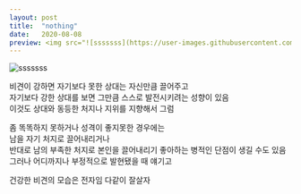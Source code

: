 ```yaml
---
layout: post
title:  "nothing"
date:   2020-08-08
preview: <img src="![sssssss](https://user-images.githubusercontent.com/69098825/98538731-93033380-22ce-11eb-8519-6ffcf5acbdd2.jpg)">
---
```


![sssssss](https://user-images.githubusercontent.com/69098825/98538731-93033380-22ce-11eb-8519-6ffcf5acbdd2.jpg)
  

비견이 강하면 자기보다 못한 상대는 자신만큼 끌어주고  
자기보다 강한 상대를 보면 그만큼 스스로 발전시키려는 성향이 있음  
이것도 상대와 동등한 처지나 지위를 지향해서 그럼  
  
좀 똑똑하지 못하거나 성격이 좋지못한 경우에는  
남을 자기 처지로 끌어내리거나  
반대로 남의 부족한 처지로 본인을 끌어내리기 좋아하는 병적인 단점이 생길 수도 있음 그러나 어디까지나 부정적으로 발현됐을 때 얘기고  
  
건강한 비견의 모습은 전자임 다같이 잘살자  
  

